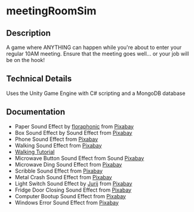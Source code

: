 # meetingRoomSim

## Description
A game where ANYTHING can happen while you're about to enter your regular 10AM meeting. Ensure that the meeting goes well... or your job will be on the hook!

## Technical Details
Uses the Unity Game Engine with C# scripting and a MongoDB database

## Documentation
* Paper Sound Effect by <a href="https://pixabay.com/users/floraphonic-38928062/?utm_source=link-attribution&utm_medium=referral&utm_campaign=music&utm_content=186723">floraphonic</a> from <a href="https://pixabay.com//?utm_source=link-attribution&utm_medium=referral&utm_campaign=music&utm_content=186723">Pixabay</a>
* Box Sound Effect by Sound Effect from <a href="https://pixabay.com/?utm_source=link-attribution&utm_medium=referral&utm_campaign=music&utm_content=100334">Pixabay</a>
* Phone Sound Effect from <a href="https://pixabay.com/?utm_source=link-attribution&utm_medium=referral&utm_campaign=music&utm_content=46796">Pixabay</a>
* Walking Sound Effect from <a href="https://pixabay.com/sound-effects/?utm_source=link-attribution&utm_medium=referral&utm_campaign=music&utm_content=6752">Pixabay</a>
* <a href="https://www.youtube.com/watch?v=uNYF1gsvD1A">Walking Tutorial</a>
* Microwave Button Sound Effect from Sound <a href="https://pixabay.com/sound-effects/?utm_source=link-attribution&utm_medium=referral&utm_campaign=music&utm_content=82493">Pixabay</a>
* Microwave Ding Sound Effect from <a href="https://pixabay.com/sound-effects/?utm_source=link-attribution&utm_medium=referral&utm_campaign=music&utm_content=104123">Pixabay</a>
* Scribble Sound Effect from <a href="https://pixabay.com/?utm_source=link-attribution&utm_medium=referral&utm_campaign=music&utm_content=104286">Pixabay</a>
* Metal Crash Sound Effect from <a href="https://pixabay.com/?utm_source=link-attribution&utm_medium=referral&utm_campaign=music&utm_content=6765">Pixabay</a>
* Light Switch Sound Effect by <a href="https://pixabay.com/users/soundreality-31074404/?utm_source=link-attribution&utm_medium=referral&utm_campaign=music&utm_content=156813">Jurij</a> from <a href="https://pixabay.com/sound-effects//?utm_source=link-attribution&utm_medium=referral&utm_campaign=music&utm_content=156813">Pixabay</a>
* Fridge Door Closing Sound Effect from <a href="https://pixabay.com/?utm_source=link-attribution&utm_medium=referral&utm_campaign=music&utm_content=98782">Pixabay</a>
* Computer Bootup Sound Effect from <a href="https://pixabay.com/?utm_source=link-attribution&utm_medium=referral&utm_campaign=music&utm_content=103697">Pixabay</a>
* Windows Error Sound Effect from <a href="https://pixabay.com/?utm_source=link-attribution&utm_medium=referral&utm_campaign=music&utm_content=35894">Pixabay</a>